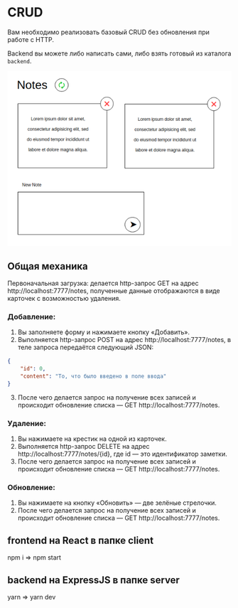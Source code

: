# CRUD

Вам необходимо реализовать базовый CRUD без обновления при работе с HTTP.

Backend вы можете либо написать сами, либо взять готовый из каталога `backend`.

![CRUD](./assets/crud.png)

## Общая механика

Первоначальная загрузка: делается http-запрос GET на адрес http://localhost:7777/notes, полученные данные отображаются в виде карточек с возможностью удаления.

### Добавление:
1. Вы заполняете форму и нажимаете кнопку «Добавить».
2. Выполняется http-запрос POST на адрес http://localhost:7777/notes, в теле запроса передаётся следующий JSON:
```json
{
    "id": 0,
    "content": "То, что было введено в поле ввода"
}
```
3. После чего делается запрос на получение всех записей и происходит обновление списка — GET http://localhost:7777/notes.

### Удаление:
1. Вы нажимаете на крестик на одной из карточек.
2. Выполняется http-запрос DELETE на адрес http://localhost:7777/notes/{id}, где id — это идентификатор заметки.
3. После чего делается запрос на получение всех записей и происходит обновление списка — GET http://localhost:7777/notes.

### Обновление:
1. Вы нажимаете на кнопку «Обновить» — две зелёные стрелочки.
2. После чего делается запрос на получение всех записей и происходит обновление списка — GET http://localhost:7777/notes.

## frontend на React в папке client

npm i => npm start 

## backend на ExpressJS в папке server

yarn => yarn dev 
